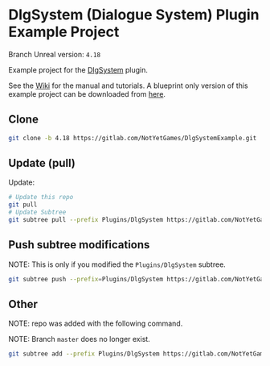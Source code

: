 # DlgSystem (Dialogue System) Plugin Example Project

Branch Unreal version: `4.18`

Example project for the [DlgSystem](https://gitlab.com/NotYetGames/DlgSystem/tree/4.18) plugin.

See the [Wiki](https://gitlab.com/NotYetGames/DlgSystem/wikis/home) for the manual and tutorials.
A blueprint only version of this example project can be downloaded from [here](https://www.dropbox.com/s/b946mre9zw5mlx7/DlgExampleBP.zip?dl=0).

## Clone
```sh
git clone -b 4.18 https://gitlab.com/NotYetGames/DlgSystemExample.git
```

## Update (pull) 

Update:
```sh
# Update this repo
git pull
# Update Subtree
git subtree pull --prefix Plugins/DlgSystem https://gitlab.com/NotYetGames/DlgSystem.git 4.18 --squash
```

## Push subtree modifications
NOTE: This is only if you modified the `Plugins/DlgSystem` subtree.
```sh
git subtree push --prefix=Plugins/DlgSystem https://gitlab.com/NotYetGames/DlgSystem.git 4.18
```

## Other
NOTE: repo was added with the following command.

NOTE: Branch `master` does no longer exist.
```sh
git subtree add --prefix Plugins/DlgSystem https://gitlab.com/NotYetGames/DlgSystem.git master --squash
```
